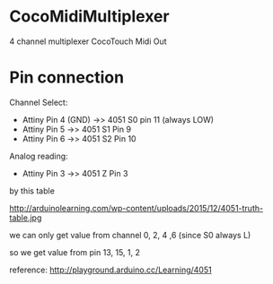# CocoMidiMultiplexer

4 channel multiplexer CocoTouch Midi Out

# Pin connection

Channel Select:

- Attiny Pin 4 (GND) ->> 4051 S0 pin 11 (always LOW)
- Attiny Pin 5 ->> 4051 S1 Pin 9
- Attiny Pin 6 ->> 4051 S2 Pin 10

Analog reading:

- Attiny Pin 3 ->> 4051 Z Pin 3

by this table 

http://arduinolearning.com/wp-content/uploads/2015/12/4051-truth-table.jpg

we can only get value from channel 0, 2, 4 ,6 (since S0 always L)

so we get value from pin 13, 15, 1, 2

reference: http://playground.arduino.cc/Learning/4051
